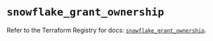 # `snowflake_grant_ownership`

Refer to the Terraform Registry for docs: [`snowflake_grant_ownership`](https://registry.terraform.io/providers/snowflake-labs/snowflake/1.0.5/docs/resources/grant_ownership).

